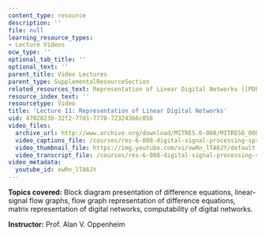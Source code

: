 ```yaml
---
content_type: resource
description: ''
file: null
learning_resource_types:
- Lecture Videos
ocw_type: ''
optional_tab_title: ''
optional_text: ''
parent_title: Video Lectures
parent_type: SupplementalResourceSection
related_resources_text: Representation of Linear Digital Networks ([PDF](/courses/res-6-008-digital-signal-processing-spring-2011/resources/mitres_6_008s11_lec11-1))
resource_index_text: ''
resourcetype: Video
title: 'Lecture 11: Representation of Linear Digital Networks'
uid: 4702023b-32f2-77d1-7778-723243b6c058
video_files:
  archive_url: http://www.archive.org/download/MITRES.6-008/MITRES6_008_lec11_300k.mp4
  video_captions_file: /courses/res-6-008-digital-signal-processing-spring-2011/57fa818545bd529a98dbbb27a4149cf3_xwRn_lTA6JY.vtt
  video_thumbnail_file: https://img.youtube.com/vi/xwRn_lTA6JY/default.jpg
  video_transcript_file: /courses/res-6-008-digital-signal-processing-spring-2011/963ebb3e618731eb7a84bb972a3c820e_xwRn_lTA6JY.pdf
video_metadata:
  youtube_id: xwRn_lTA6JY
---
```


**Topics covered:** Block diagram presentation of difference equations, linear-signal flow graphs, flow graph representation of difference equations, matrix representation of digital networks, computability of digital networks.

**Instructor:** Prof. Alan V. Oppenheim